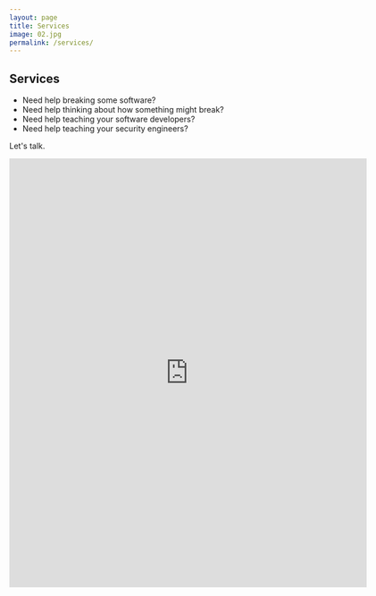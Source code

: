 ```yaml
---
layout: page
title: Services
image: 02.jpg
permalink: /services/
---
```


## Services

- Need help breaking some software?
- Need help thinking about how something might break?
- Need help teaching your software developers?
- Need help teaching your security engineers?

Let's talk.

<iframe src="https://docs.google.com/forms/d/e/1FAIpQLSdgJ9DU2tyIQQVgBAIIi2EBal9n_a8FxZLQg0WU8lDqpnR_Sg/viewform?embedded=true" width="640" height="768" frameborder="0" marginheight="0" marginwidth="0">Loading…</iframe>
